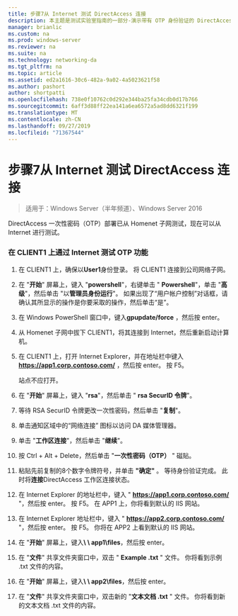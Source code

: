 ```yaml
---
title: 步骤7从 Internet 测试 DirectAccess 连接
description: 本主题是测试实验室指南的一部分-演示带有 OTP 身份验证的 DirectAccess 和用于 Windows Server 2016 的 RSA SecurID
manager: brianlic
ms.custom: na
ms.prod: windows-server
ms.reviewer: na
ms.suite: na
ms.technology: networking-da
ms.tgt_pltfrm: na
ms.topic: article
ms.assetid: ed2a1616-30c6-482a-9a02-4a5023621f58
ms.author: pashort
author: shortpatti
ms.openlocfilehash: 738e0f10762c0d292e344ba25fa34cdb0d17b766
ms.sourcegitcommit: 6aff3d88ff22ea141a6ea6572a5ad8dd6321f199
ms.translationtype: MT
ms.contentlocale: zh-CN
ms.lasthandoff: 09/27/2019
ms.locfileid: "71367544"
---
```

# <a name="step-7-test-directaccess-connectivity-from-the-internet"></a>步骤7从 Internet 测试 DirectAccess 连接

>适用于：Windows Server（半年频道）、Windows Server 2016

DirectAccess 一次性密码（OTP）部署已从 Homenet 子网测试，现在可以从 Internet 进行测试。  
  
### <a name="to-test-otp-functionality-from-the-internet-on-client1"></a>在 CLIENT1 上通过 Internet 测试 OTP 功能  
  
1. 在 CLIENT1 上，确保以**User1**身份登录。 将 CLIENT1 连接到公司网络子网。  
  
2. 在 "**开始**" 屏幕上，键入 "**powershell**"，右键单击 " **Powershell**"，单击 "**高级**"，然后单击 "以**管理员身份运行**"。 如果出现了“用户帐户控制”对话框，请确认其所显示的操作是你要采取的操作，然后单击“是”。  
  
3. 在 Windows PowerShell 窗口中，键入**gpupdate/force** ，然后按 enter。  
  
4. 从 Homenet 子网中拔下 CLIENT1，将其连接到 Internet，然后重新启动计算机。  
  
5. 在 CLIENT1 上，打开 Internet Explorer，并在地址栏中键入 **https://app1.corp.contoso.com/** ，然后按 enter。 按 F5。  
  
   站点不应打开。  
  
6. 在 "**开始**" 屏幕上，键入 "**rsa**"，然后单击 " **rsa SecurID 令牌**"。  
  
7. 等待 RSA SecurID 令牌更改一次性密码，然后单击 "**复制**"。  
  
8. 单击通知区域中的“网络连接” 图标以访问 DA 媒体管理器。  
  
9. 单击 "**工作区连接**"，然后单击 "**继续**"。  
  
10. 按 Ctrl + Alt + Delete，然后单击 "**一次性密码（OTP）** " 磁贴。  
  
11. 粘贴先前复制的8个数字令牌符号，并单击 **"确定"** 。 等待身份验证完成。 此时将**连接**DirectAccess 工作区连接状态。  
  
12. 在 Internet Explorer 的地址栏中，键入 " **https://app1.corp.contoso.com/** "，然后按 enter。 按 F5。 在 APP1 上，你将看到默认的 IIS 网站。  
  
13. 在 Internet Explorer 地址栏中，键入 " **https://app2.corp.contoso.com/** "，然后按 enter。 按 F5。 你将在 APP2 上看到默认的 IIS 网站。  
  
14. 在 "**开始**" 屏幕上，键入<strong>\\ \ app1\files</strong>，然后按 enter。  
  
15. 在 "**文件**" 共享文件夹窗口中，双击 " **Example .txt** " 文件。 你将看到示例 .txt 文件的内容。  
  
16. 在 "**开始**" 屏幕上，键入<strong>\\ \ app2\files</strong>，然后按 enter。  
  
17. 在 "**文件**" 共享文件夹窗口中，双击新的 "**文本文档 .txt** " 文件。 你将看到新的文本文档 .txt 文件的内容。  
  


